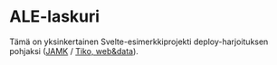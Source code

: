 # ALE-laskuri

Tämä on yksinkertainen Svelte-esimerkkiprojekti deploy-harjoituksen pohjaksi ([JAMK](https://www.jamk.fi/fi/Etusivu/) / [Tiko, web&data](https://www.jamk.fi/fi/Koulutus/Liiketalouden-ala/tradenomi-tietojenkasittely/)).
